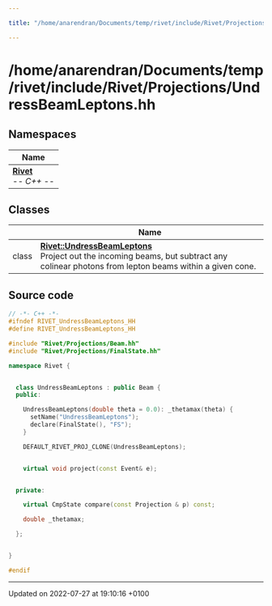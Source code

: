 ```yaml
---

title: "/home/anarendran/Documents/temp/rivet/include/Rivet/Projections/UndressBeamLeptons.hh"

---
```


# /home/anarendran/Documents/temp/rivet/include/Rivet/Projections/UndressBeamLeptons.hh



## Namespaces

| Name           |
| -------------- |
| **[Rivet](http://example.org/namespaces/namespacerivet/)** <br>-*- C++ -*-  |

## Classes

|                | Name           |
| -------------- | -------------- |
| class | **[Rivet::UndressBeamLeptons](http://example.org/classes/classrivet_1_1undressbeamleptons/)** <br>Project out the incoming beams, but subtract any colinear photons from lepton beams within a given cone.  |




## Source code

```cpp
// -*- C++ -*-
#ifndef RIVET_UndressBeamLeptons_HH
#define RIVET_UndressBeamLeptons_HH

#include "Rivet/Projections/Beam.hh"
#include "Rivet/Projections/FinalState.hh"

namespace Rivet {


  class UndressBeamLeptons : public Beam {
  public:

    UndressBeamLeptons(double theta = 0.0): _thetamax(theta) {
      setName("UndressBeamLeptons");
      declare(FinalState(), "FS");
    }

    DEFAULT_RIVET_PROJ_CLONE(UndressBeamLeptons);


    virtual void project(const Event& e);


  private:

    virtual CmpState compare(const Projection & p) const;

    double _thetamax;

  };


}

#endif
```


-------------------------------

Updated on 2022-07-27 at 19:10:16 +0100
